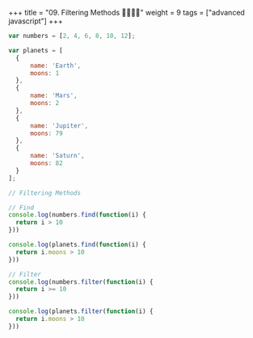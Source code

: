 +++
title = "09. Filtering Methods 👩‍🏫🧑‍🏫"
weight = 9
tags = ["advanced javascript"] 
+++

```js
var numbers = [2, 4, 6, 8, 10, 12];

var planets = [
  {
      name: 'Earth',
      moons: 1
  },
  {
      name: 'Mars',
      moons: 2
  },
  {
      name: 'Jupiter',
      moons: 79
  },
  {
      name: 'Saturn',
      moons: 82
  }
];

// Filtering Methods

// Find
console.log(numbers.find(function(i) {
  return i > 10
}))

console.log(planets.find(function(i) {
  return i.moons > 10
}))

// Filter
console.log(numbers.filter(function(i) {
  return i >= 10
}))

console.log(planets.filter(function(i) {
  return i.moons > 10
}))


```